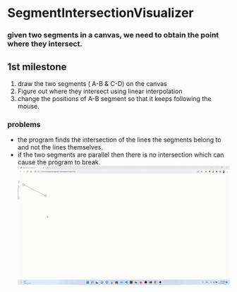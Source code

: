 # SegmentIntersectionVisualizer
### given two segments in a canvas, we need to obtain the point where they intersect. 

## 1st milestone 
1. draw the two segments ( A-B & C-D) on the canvas
2. Figure out where they intersect using linear interpolation 
3. change the positions of A-B segment so that it keeps following the mouse. 
### problems 
* the program finds the intersection of the lines the segments belong to and not the lines themselves.
* if the two segments are parallel then there is no intersection which can cause the program to break. 
![](gif1.gif)
